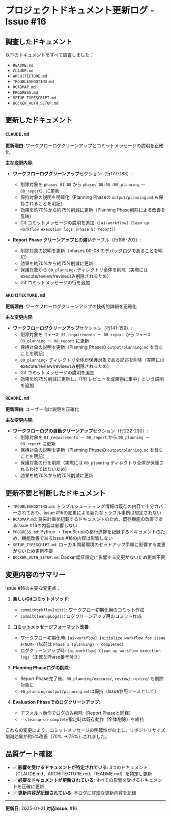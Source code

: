 # プロジェクトドキュメント更新ログ - Issue #16

## 調査したドキュメント

以下のドキュメントをすべて調査しました：

- `README.md`
- `CLAUDE.md`
- `ARCHITECTURE.md`
- `TROUBLESHOOTING.md`
- `ROADMAP.md`
- `PROGRESS.md`
- `SETUP_TYPESCRIPT.md`
- `DOCKER_AUTH_SETUP.md`

## 更新したドキュメント

### `CLAUDE.md`
**更新理由**: ワークフローログクリーンアップとコミットメッセージの説明を正確化

**主な変更内容**:
- **ワークフローログクリーンアップ**セクション（行177-183）:
  - 削除対象を `phases 01-08` から `phases 00-08（00_planning 〜 08_report）` に更新
  - 保持対象の説明を明確化（Planning Phaseの `output/planning.md` も保持されることを明記）
  - 効果を約70%から約75%削減に更新（Planning Phase削除による改善を反映）
  - Git コミットメッセージの説明を追加（`[ai-workflow] Clean up workflow execution logs (Phase 8: report)`）

- **Report Phase クリーンアップとの違い**テーブル（行196-202）:
  - 削除対象の説明を更新（phases 00-08 のデバッグログであることを明記）
  - 効果を約70%から約75%削減に更新
  - 保護対象から `00_planning/` ディレクトリ全体を削除（実際にはexecute/review/reviseのみ削除されるため）
  - Git コミットメッセージの行を追加

### `ARCHITECTURE.md`
**更新理由**: ワークフローログクリーンアップの技術的詳細を正確化

**主な変更内容**:
- **ワークフローログクリーンアップ**セクション（行141-159）:
  - 削除対象を `フェーズ 01_requirements 〜 08_report` から `フェーズ 00_planning 〜 08_report` に更新
  - 保持対象の説明を更新（Planning Phaseの `output/planning.md` を含むことを明記）
  - `00_planning/` ディレクトリ全体が保護対象である記述を削除（実際にはexecute/review/reviseのみ削除されるため）
  - Git コミットメッセージの説明を追加
  - 効果を約75%削減に更新し、「PR レビューを成果物に集中」という説明を追加

### `README.md`
**更新理由**: ユーザー向け説明を正確化

**主な変更内容**:
- **ワークフローログの自動クリーンアップ**セクション（行222-230）:
  - 削除対象を `01_requirements 〜 08_report` から `00_planning 〜 08_report` に更新
  - 保持対象の説明を更新（Planning Phaseの `output/planning.md` を含むことを明記）
  - 保護対象の行を削除（実際には `00_planning` ディレクトリ全体が保護されるわけではないため）
  - 効果を約70%から約75%削減に更新

## 更新不要と判断したドキュメント

- `TROUBLESHOOTING.md`: トラブルシューティング情報は既存の内容で十分カバーされており、Issue #16の変更による新たなトラブル事例は想定されない
- `ROADMAP.md`: 将来計画を記載するドキュメントのため、既存機能の改善であるIssue #16の内容は影響しない
- `PROGRESS.md`: Python → TypeScriptの移行進捗を記録するドキュメントのため、機能改善であるIssue #16の内容は影響しない
- `SETUP_TYPESCRIPT.md`: ローカル開発環境のセットアップ手順に影響する変更がないため更新不要
- `DOCKER_AUTH_SETUP.md`: Docker認証設定に影響する変更がないため更新不要

## 変更内容のサマリー

Issue #16の主要な変更点：

1. **新しいGitコミットメソッド**:
   - `commitWorkflowInit()`: ワークフロー初期化用のコミット作成
   - `commitCleanupLogs()`: ログクリーンアップ用のコミット作成

2. **コミットメッセージフォーマット改善**:
   - ワークフロー初期化時: `[ai-workflow] Initialize workflow for issue #<NUM>`（以前は `Phase 1 (planning) - completed`）
   - ログクリーンアップ時: `[ai-workflow] Clean up workflow execution logs`（正確なPhase番号付き）

3. **Planning Phaseログの削除**:
   - Report Phase完了後、`00_planning/execute/`, `review/`, `revise/` も削除対象に
   - `00_planning/output/planning.md` は保持（Issue参照ソースとして）

4. **Evaluation Phaseでのログクリーンアップ**:
   - デフォルト動作でログのみ削除（Report Phaseと同様）
   - `--cleanup-on-complete`指定時は既存動作（全体削除）を維持

これらの変更により、コミットメッセージの明確性が向上し、リポジトリサイズ削減効果が約5%改善（70% → 75%）されました。

## 品質ゲート確認

- ✅ **影響を受けるドキュメントが特定されている**: 3つのドキュメント（CLAUDE.md、ARCHITECTURE.md、README.md）を特定し更新
- ✅ **必要なドキュメントが更新されている**: すべての影響を受けるドキュメントを正確に更新
- ✅ **更新内容が記録されている**: 本ログに詳細な更新内容を記録

---

**更新日**: 2025-01-21
**対応Issue**: #16
